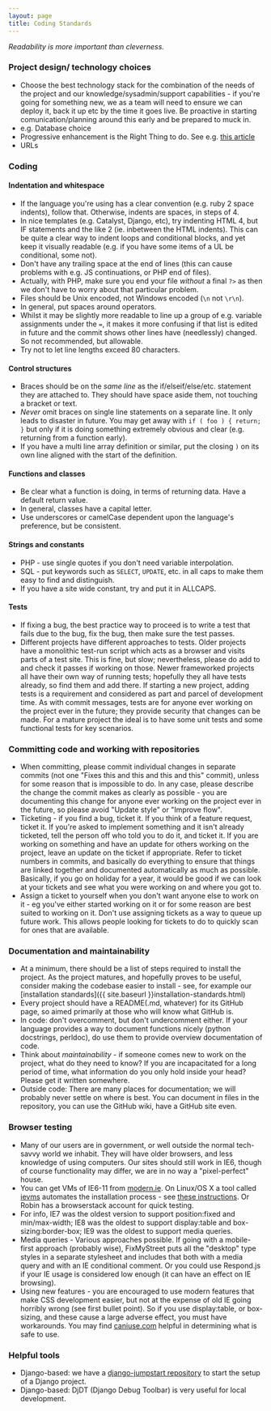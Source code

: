 ```yaml
---
layout: page
title: Coding Standards
---
```


*Readability is more important than cleverness.*

### Project design/ technology choices

* Choose the best technology stack for the combination of the needs of the project and our knowledge/sysadmin/support capabilities - if you're going for something new, we as a team will need to ensure we can deploy it, back it up etc by the time it goes live. Be proactive in starting comunication/planning around this early and be prepared to muck in.
* e.g. Database choice
* Progressive enhancement is the Right Thing to do. See e.g. [this article](http://jakearchibald.com/2013/progressive-enhancement-still-important/)
* URLs

### Coding

#### Indentation and whitespace

* If the language you're using has a clear convention (e.g. ruby 2 space indents), follow that. Otherwise, indents are spaces, in steps of 4. 
* In nice templates (e.g. Catalyst, Django, etc), try indenting HTML 4, but IF statements and the like 2 (ie. inbetween the HTML indents). This can be quite a clear way to indent loops and conditional blocks, and yet keep it visually readable (e.g. if you have some items of a UL be conditional, some not).
* Don't have any trailing space at the end of lines (this can cause problems with e.g. JS continuations, or PHP end of files).
* Actually, with PHP, make sure you end your file *without* a final `?>` as then we don't have to worry about that particular problem.
* Files should be Unix encoded, not Windows encoded (`\n` not `\r\n`).
* In general, put spaces around operators.
* Whilst it may be slightly more readable to line up a group of e.g. variable assignments under the `=`, it makes it more confusing if that list is edited in future and the commit shows other lines have (needlessly) changed. So not recommended, but allowable.
* Try not to let line lengths exceed 80 characters.

#### Control structures

* Braces should be on the *same line* as the if/elseif/else/etc. statement they are attached to. They should have space aside them, not touching a bracket or text.
* *Never* omit braces on single line statements on a separate line. It only leads to disaster in future. You may get away with `if ( foo ) { return; }` but only if it is doing something extremely obvious and clear (e.g. returning from a function early).
* If you have a multi line array definition or similar, put the closing `)` on its own line aligned with the start of the definition.

#### Functions and classes

* Be clear what a function is doing, in terms of returning data. Have a default return value.
* In general, classes have a capital letter.
* Use underscores or camelCase dependent upon the language's preference, but be consistent.

#### Strings and constants

* PHP - use single quotes if you don't need variable interpolation.
* SQL - put keywords such as `SELECT`, `UPDATE`, etc. in all caps to make them easy to find and distinguish.
* If you have a site wide constant, try and put it in ALLCAPS.

#### Tests

* If fixing a bug, the best practice way to proceed is to write a test that fails due to the bug, fix the bug, then make sure the test passes.
* Different projects have different approaches to tests. Older projects have a monolithic test-run script which acts as a browser and visits parts of a test site. This is fine, but slow; nevertheless, please do add to and check it passes if working on those. Newer frameworked projects all have their own way of running tests; hopefully they all have tests already, so find them and add there. If starting a new project, adding tests is a requirement and considered as part and parcel of development time. As with commit messages, tests are for anyone ever working on the project ever in the future; they provide security that changes can be made. For a mature project the ideal is to have some unit tests and some functional tests for key scenarios.

### Committing code and working with repositories

* When committing, please commit individual changes in separate commits (not one "Fixes this and this and this and this" commit), unless for some reason that is impossible to do. In any case, please describe the change the commit makes as clearly as possible - you are documenting this change for anyone ever working on the project ever in the future, so please avoid "Update style" or "Improve flow".
* Ticketing - if you find a bug, ticket it. If you think of a feature request, ticket it. If you're asked to implement something and it isn't already ticketed, tell the person off who told you to do it, and ticket it. If you are working on something and have an update for others working on the project, leave an update on the ticket if appropriate. Refer to ticket numbers in commits, and basically do everything to ensure that things are linked together and documented automatically as much as possible. Basically, if you go on holiday for a year, it would be good if we can look at your tickets and see what you were working on and where you got to.
* Assign a ticket to yourself when you don't want anyone else to work on it - eg you've either started working on it or for some reason are best suited to working on it. Don't use assigning tickets as a way to queue up future work. This allows people looking for tickets to do to quickly scan for ones that are available.

### Documentation and maintainability

* At a minimum, there should be a list of steps required to install the project. As the project matures, and hopefully proves to be useful, consider making the codebase easier to install - see, for example our [installation standards]({{ site.baseurl }}installation-standards.html)
* Every project should have a README(.md, whatever) for its GitHub page, so aimed primarily at those who will know what GitHub is.
* In code: don't overcomment, but don't undercomment either. If your language provides a way to document functions nicely (python docstrings, perldoc), do use them to provide overview documentation of code.
* Think about *maintainability* - if someone comes new to work on the project, what do they need to know? If you are incapacitated for a long period of time, what information do you only hold inside your head? Please get it written somewhere.
* Outside code: There are many places for documentation; we will probably never settle on where is best. You can document in files in the repository, you can use the GitHub wiki, have a GitHub site even.

### Browser testing

* Many of our users are in government, or well outside the normal tech-savvy world we inhabit. They will have older browsers, and less knowledge of using computers. Our sites should still work in IE6, though of course functionality may differ, we are in no way a "pixel-perfect" house.
* You can get VMs of IE6-11 from [modern.ie](http://www.modern.ie/en-US/virtualization-tools#downloads). On Linux/OS X a tool called [ievms](https://github.com/xdissent/ievms) automates the installation process - see [these instructions](https://github.com/xdissent/ievms#installation). Or Robin has a browserstack account for quick testing.
* For info, IE7 was the oldest version to support position:fixed and min/max-width; IE8 was the oldest to support display:table and box-sizing:border-box; IE9 was the oldest to support media queries.
* Media queries - Various approaches possible. If going with a mobile-first approach (probably wise), FixMyStreet puts all the "desktop" type styles in a separate stylesheet and includes that both with a media query and with an IE conditional comment. Or you could use Respond.js if your IE usage is considered low enough (it can have an effect on IE browsing).
* Using new features - you are encouraged to use modern features that make CSS development easier, but not at the expense of old IE going horribly wrong (see first bullet point). So if you use display:table, or box-sizing, and these cause a large adverse effect, you must have workarounds. You may find [caniuse.com](http://caniuse.com/) helpful in determining what is safe to use.

### Helpful tools

* Django-based: we have a [django-jumpstart repository](https://github.com/mysociety/django-jumpstart) to start the setup of a Django project.
* Django-based: DjDT (Django Debug Toolbar) is very useful for local development.